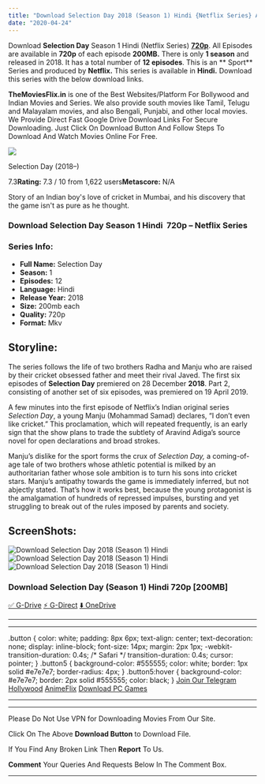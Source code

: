 ```yaml
---
title: "Download Selection Day 2018 (Season 1) Hindi {Netflix Series} All Episodes WeB-DL || 720p [200MB]"
date: "2020-04-24"
---
```


Download **Selection Day** Season 1 Hindi (Netflix Series) [**720p**](https://1moviesflix.com/720p-movies/). All Episodes are available in **720p** of each episode **200MB.** There is only **1 season** and released in 2018. It has a total number of **12 episodes**. This is an ** Sport** Series and produced by **Netflix.** This series is available in **Hindi.** Download this series with the below download links.

**TheMoviesFlix.in** is one of the Best Websites/Platform For Bollywood and Indian Movies and Series. We also provide south movies like Tamil, Telugu and Malayalam movies, and also Bengali, Punjabi, and other local movies. We Provide Direct Fast Google Drive Download Links For Secure Downloading. Just Click On Download Button And Follow Steps To Download And Watch Movies Online For Free.

[![](https://m.media-amazon.com/images/M/MV5BYmEyYTY2Y2MtY2Q4Yy00NDFjLTg3MzQtYjllMTViMzBjNzlmXkEyXkFqcGdeQXVyMTMxODk2OTU@._V1_SX300.jpg)](https://www.imdb.com/title/tt8004628/ "Selection Day")

Selection Day (2018–)

7.3**Rating:** 7.3 / 10 from 1,622 users**Metascore:** N/A

Story of an Indian boy's love of cricket in Mumbai, and his discovery that the game isn't as pure as he thought.

### Download Selection Day Season 1 Hindi  720p – Netflix Series 

### Series Info:

- **Full Name:** Selection Day
- **Season:** 1
- **Episodes:** 12
- **Language:** Hindi
- **Release Year:** 2018
- **Size:** 200mb each
- **Quality:** 720p
- **Format:** Mkv

## Storyline:

The series follows the life of two brothers Radha and Manju who are raised by their cricket obsessed father and meet their rival Javed. The first six episodes of **Selection Day** premiered on 28 December **2018**. Part 2, consisting of another set of six episodes, was premiered on 19 April 2019.

A few minutes into the first episode of Netflix’s Indian original series _Selection Day_, a young Manju (Mohammad Samad) declares, “I don’t even like cricket.” This proclamation, which will repeated frequently, is an early sign that the show plans to trade the subtlety of Aravind Adiga’s source novel for open declarations and broad strokes.

Manju’s dislike for the sport forms the crux of _Selection Day,_ a coming-of-age tale of two brothers whose athletic potential is milked by an authoritarian father whose sole ambition is to turn his sons into cricket stars. Manju’s antipathy towards the game is immediately inferred, but not abjectly stated. That’s how it works best, because the young protagonist is the amalgamation of hundreds of repressed impulses, bursting and yet struggling to break out of the rules imposed by parents and society.

## ScreenShots:

![Download Selection Day 2018 (Season 1) Hindi](https://m.media-amazon.com/images/M/MV5BM2YwYzc0NzMtZTkwNy00MjE5LWE2M2UtNzMxOGQ5OGZkNjE5XkEyXkFqcGdeQXVyNDY0ODI4ODQ@._V1_QL50_SY1000_CR0,0,1459,1000_AL_.jpg)![Download Selection Day 2018 (Season 1) Hindi](https://m.media-amazon.com/images/M/MV5BYjU1ZjMyNzEtZmU3Ni00YjNkLTg5ZWYtN2MyMzU3ZGM2ODU5XkEyXkFqcGdeQXVyNDY0ODI4ODQ@._V1_QL50_SY1000_CR0,0,1459,1000_AL_.jpg)![Download Selection Day 2018 (Season 1) Hindi](https://m.media-amazon.com/images/M/MV5BMjA2NjYyMDQwNV5BMl5BanBnXkFtZTgwOTQ2MjE4NjM@._V1_QL50_SX1500_CR0,0,1500,999_AL_.jpg)

### Download Selection Day (Season 1) Hindi 720p \[200MB\]

[✅ G-Drive](https://1moviesflix.com?a270777880=VmQyQit1NVFYdnlaL0wra0N2cGhsZ3ZtekRjMGNKZFoxZHN4aW9VYmdWUTV4cjVTMVZndjVyZlA4TEh3YlpoeXZtanZqSzNWeVdWQkgxL1Z0ZmNEc1g3UE1wWHoxU090c0pTSTlidE04bUk9) [⚡ G-Direct](https://1moviesflix.com?a270777880=VmQyQit1NVFYdnlaL0wra0N2cGhsZ3ZtekRjMGNKZFoxZHN4aW9VYmdWUTV4cjVTMVZndjVyZlA4TEh3YlpoeTZwVVoxVWxzSHU2eHdpK0g0R2JvaVNxWlhuemdCdDdZWXpvVFRCaVVDaEU9) [⬇️ OneDrive](https://1moviesflix.com?a270777880=VmQyQit1NVFYdnlaL0wra0N2cGhsZ3ZtekRjMGNKZFoxZHN4aW9VYmdWUTV4cjVTMVZndjVyZlA4TEh3YlpoeVU3QXlNTG5BbzZKZVNWeUVVbzdreFdFNmhQdkR3N1lIU1BRaUlHaTJOR3M9)

* * *

* * *

.button { color: white; padding: 8px 6px; text-align: center; text-decoration: none; display: inline-block; font-size: 14px; margin: 2px 1px; -webkit-transition-duration: 0.4s; /\* Safari \*/ transition-duration: 0.4s; cursor: pointer; } .button5 { background-color: #555555; color: white; border: 1px solid #e7e7e7; border-radius: 4px; } .button5:hover { background-color: #e7e7e7; border: 2px solid #555555; color: black; } [Join Our Telegram](http://gdrivepro.xyz/join.php) [Hollywood](https://moviesverse.com/) [AnimeFlix](https://animeflix.in/) [Download PC Games](https://gamesflix.net/)  

* * *

* * *

  

Please Do Not Use VPN for Downloading Movies From Our Site.

Click On The Above **Download Button** to Download File.

If You Find Any Broken Link Then **Report** To Us.

**Comment** Your Queries And Requests Below In The Comment Box.

* * *
